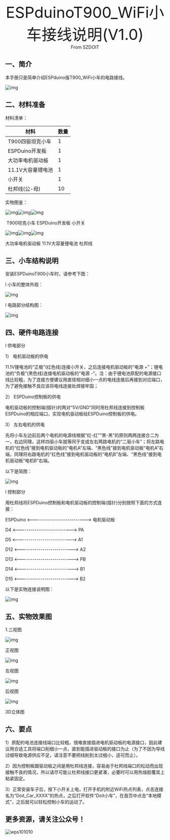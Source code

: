 <center><font size=10> ESPduinoT900_WiFi小车接线说明(V1.0)</center></font>
<center> From SZDOIT</center>

## 一、简介

本手册只是简单介绍ESPduino版T900_WiFi小车的电路接线。

![img](wps1.jpg) 

## 二、材料准备

材料清单：

| 材料              | 数量 |
| ----------------- | ---- |
| T900四驱坦克小车  | 1    |
| ESPDuino开发板    | 1    |
| 大功率电机驱动板  | 1    |
| 11.1V大容量锂电池 | 1    |
| 小开关            | 1    |
| 杜邦线(公-母)     | 10   |

实物图鉴：

![img](wps2.png)![img](wps3.png)![img](wps4.jpg)

​       T900坦克小车        ESPDuino开发板      小开关

![img](wps5.png)![img](wps6.png)![img](wps7.png)

大功率电机驱动板        11.1V大容量锂电池          杜邦线

 

## 三、小车结构说明

安装ESPDuinoT900小车时，请参考下图：

l 小车的整体外观：

![img](wps8.jpg) 

l 电路部分结构图：

![img](wps9.jpg) 

## 四、硬件电路连接

l 供电部分

1） 电机驱动板的供电

11.1V锂电池的“正极”(红色线)连接小开关，之后连接电机驱动板的“电源 +”；锂电池的“负极”(黑色线)连接电机驱动板的“电源 -”。注：由于锂电池原配的电源接口线比较粗，为了连接方便建议用直径相对细小一点的电线连接后再接到对应端口，为了避免接触不良应该将电线连接处焊接牢固；

2） ESPDuino控制板的供电

电机驱动板的控制端(插针)的两对“5V/GND”同时用杜邦线连接到控制板ESPDuino的相应端口，实现电机驱动板给ESPDuino控制板的供电。

3） 左右电机的供电

先将小车左边前后两个电机的电源线根据“红-红”“黑-黑”的原则两两连接合二为一，右边同理，这样四驱小车就等同于变成左右两路电机的“二驱小车”；将左路电机的“红色线”接到电机驱动板的“电机A”左端、“黑色线”接到电机驱动板“电机A”右端，同理将右路电机的“红色线”接到电机驱动板的“电机B”左端、“黑色线”接到电机驱动板“电机B”右端。

以下是简图：

![img](wps10.jpg) 

l 控制部分

用杜邦线将ESPDuino控制板和电机驱动板的控制端(插针)分别按照下面的方式连接：

ESPDuino    <-------------------------->   电机驱动板

D4       <-------------------------->   PA

D5       <-------------------------->   A1

D12      <-------------------------->   A2

D13      <-------------------------->   PB

D14      <-------------------------->   B1

D15      <-------------------------->   B2

以下是实物连接说明图：

![img](wps11.jpg) 

## 五、实物效果图

1.三视图

![img](wps12.jpg) 

正视图

![img](wps13.jpg) 

左视图

![img](wps14.jpg) 

后视图

![img](wps15.jpg) 

3D立体图

 

## 六、要点

1）原配的电池连接线端口比较粗，很难直接插进电机驱动板的电源接口，因此建议用合适工具将端口削细小一点，直到能插进驱动板的接口为止（为了不因为导线过细导致电源供应不足，请注意不要把线削到太过细小，适可而止）。

2）因为控制板跟驱动板之间是用杜邦线连接，容易由于杜邦线端口的松动而出现接触不良的情况，所以请尽可能让杜邦线接口更紧凑，必要时可以用热熔胶覆其上粘紧固定。

3）正常安装车子后，按下小开关上电，打开手机的附近WiFi热点列表，点击连接名为“Doit_Car_XXXX”的热点，之后打开软件“Doit小车”，在首页中点击“本地模式”，之后就可以轻松控制小车的运动了。

## 更多资源，请关注公众号！

![wps101010](wps101010.png)